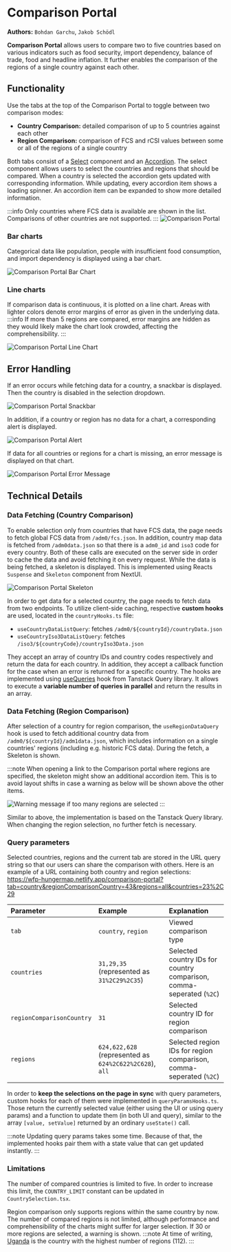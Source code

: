 # Comparison Portal

**Authors:** `Bohdan Garchu`, `Jakob Schödl`

**Comparison Portal** allows users to compare two to five countries based on various indicators such as food security,
import dependency, balance of trade, food and headline inflation. It further enables the comparison of the regions of a
single country against each other.

## Functionality

Use the tabs at the top of the Comparison Portal to toggle between two comparison modes:

* **Country Comparison:** detailed comparison of up to 5 countries against each other
* **Region Comparison:** comparison of FCS and rCSI values between some or all of the regions of a single country

Both tabs consist of a [Select](https://nextui.org/docs/components/select) component and
an [Accordion](/docs/frontend/accordions). The select component allows users to select the countries and regions that
should be compared. When a country is selected the accordion gets updated with corresponding information. While
updating, every accordion item shows a loading spinner. An accordion item can be expanded to show more detailed
information.

:::info
Only countries where FCS data is available are shown in the list. Comparisons of other countries are not supported.
:::
![Comparison Portal](/img/comparison_portal/loading.png)

### Bar charts

Categorical data like population, people with insufficient food consumption, and import dependency is displayed using a
bar chart.

![Comparison Portal Bar Chart](/img/comparison_portal/bar_chart.png)

### Line charts

If comparison data is continuous, it is plotted on a line chart. Areas with lighter colors denote error margins of error
as given in the underlying data.
:::info
If more than 5 regions are compared, error margins are hidden as they would likely make the chart look crowded,
affecting the comprehensibility.
:::

![Comparison Portal Line Chart](/img/comparison_portal/line_chart.png)


## Error Handling

If an error occurs while fetching data for a country, a snackbar is displayed. Then the country is disabled in the
selection dropdown.

![Comparison Portal Snackbar](/img/comparison_portal/algeria.png)

In addition, if a country or region has no data for a chart, a corresponding alert is displayed.

![Comparison Portal Alert](/img/comparison_portal/alert.png)

If data for all countries or regions for a chart is missing, an error message is displayed on that chart.

![Comparison Portal Error Message](/img/comparison_portal/chart_error_message.png)

## Technical Details

### Data Fetching (Country Comparison)

To enable selection only from countries that have FCS data, the page needs to fetch global FCS data from
`/adm0/fcs.json`. In addition, country map data is fetched from `/adm0data.json` so that there is a `adm0_id` and `iso3`
code for every country. Both of these calls are executed on the server side in order to cache the data and avoid
fetching it on every request. While the data is being fetched, a skeleton is displayed. This is implemented using Reacts
`Suspense` and `Skeleton` component from NextUI.

![Comparison Portal Skeleton](/img/comparison_portal/skeleton.png)

In order to get data for a selected country, the page needs to fetch data from two endpoints. To utilize client-side
caching, respective **custom hooks** are used, located in the `countryHooks.ts` file:

* `useCountryDataListQuery`: fetches `/adm0/${countryId}/countryData.json`
* `useCountryIso3DataListQuery`: fetches `/iso3/${countryCode}/countryIso3Data.json`

They accept an array of country IDs and country codes respectively and return the data for each
country. In addition, they accept a callback function for the case when an error is returned for a specific country. The
hooks are implemented using [useQueries](https://tanstack.com/query/latest/docs/framework/react/reference/useQueries)
hook from Tanstack Query library. It allows to execute a **variable number of queries in parallel** and return the
results
in an array.

### Data Fetching (Region Comparison)

After selection of a country for region comparison, the `useRegionDataQuery` hook is used to fetch additional country
data from `/adm0/${countryId}/adm1data.json`, which includes information on a single countries' regions (including e.g.
historic FCS data). During the fetch, a Skeleton is shown.

:::note
When opening a link to the Comparison portal where regions are specified, the skeleton might show an additional accordion item. This is to avoid layout shifts in case a warning as below will be shown above the other items.

![Warning message if too many regions are selected](/img/comparison_portal/warning.png)
:::

Similar to above, the implementation is based on the Tanstack Query library. When changing the region selection, no further fetch is necessary.

### Query parameters

Selected countries, regions and the current tab are stored in the URL query string so that our users can share the
comparison with others. Here is an example of a URL containing both country and region
selections: https://wfp-hungermap.netlify.app/comparison-portal?tab=country&regionComparisonCountry=43&regions=all&countries=23%2C29

| Parameter                 | Example                                                 | Explanation                                                          |
|:--------------------------|:--------------------------------------------------------|:---------------------------------------------------------------------|
| `tab`                     | `country`, `region`                                     | Viewed comparison type                                               |
| `countries`               | `31,29,35` (represented as `31%2C29%2C35`)              | Selected country IDs for country comparison, comma-seperated (`%2C`) |
| `regionComparisonCountry` | `31`                                                    | Selected country ID for region comparison                            |
| `regions`                 | `624,622,628` (represented as `624%2C622%2C628`), `all` | Selected region IDs for region comparison, comma-seperated (`%2C`)   |

In order to **keep the selections on the page in sync** with query parameters, custom hooks for each of them were
implemented in `queryParamsHooks.ts`.
Those return the currently selected value (either using the UI or using query params) and a function to update them (in
both UI and query), similar to the array `[value, setValue]`
returned by an ordinary `useState()` call.

:::note
Updating query params takes some time. Because of that, the implemented hooks pair them with a state value that can get
updated instantly.
:::

### Limitations

The number of compared countries is limited to five. In order to increase this limit, the `COUNTRY_LIMIT` constant can
be updated in `CountrySelection.tsx`.

Region comparison only supports regions within the same country by now. The number of compared regions is not limited,
although performance and comprehensibility of the charts might suffer for larger selection. If 30 or more regions are
selected, a warning is shown.
:::note
At time of writing, [Uganda](https://wfp-hungermap.netlify.app/comparison-portal?tab=region&regionComparisonCountry=253&regions=all) is the country with the highest number of regions (112).
:::
